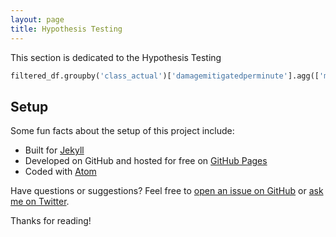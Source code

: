 ```yaml
---
layout: page
title: Hypothesis Testing
---
```


<p class="message">
    This section is dedicated to the Hypothesis Testing
</p>

```py
filtered_df.groupby('class_actual')['damagemitigatedperminute'].agg(['mean','count'])
```

## Setup

Some fun facts about the setup of this project include:

* Built for [Jekyll](https://jekyllrb.com)
* Developed on GitHub and hosted for free on [GitHub Pages](https://pages.github.com)
* Coded with [Atom](https://atom.io)

Have questions or suggestions? Feel free to [open an issue on GitHub](https://github.com/poole/issues/new) or [ask me on Twitter](https://twitter.com/mdo).

Thanks for reading!
